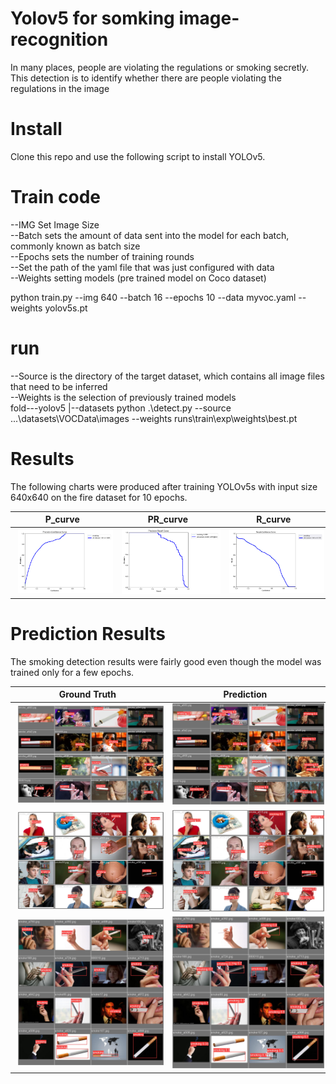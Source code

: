 # Yolov5 for somking image-recognition
In many places, people are violating the regulations or smoking secretly. This detection is to identify whether there are people violating the regulations in the image
# Install
Clone this repo and use the following script to install YOLOv5.
# Train code
  --IMG Set Image Size  
  --Batch sets the amount of data sent into the model for each batch, commonly known as batch size  
  --Epochs sets the number of training rounds  
  --Set the path of the yaml file that was just configured with data  
  --Weights setting models (pre trained model on Coco dataset)  
  
  python train.py --img 640 --batch 16 --epochs 10 --data myvoc.yaml --weights yolov5s.pt
  
# run 
  --Source is the directory of the target dataset, which contains all image files that need to be inferred  
  --Weights is the selection of previously trained models  
  fold---yolov5
       |--datasets
  python .\detect.py --source ...\datasets\VOCData\images --weights runs\train\exp\weights\best.pt

# Results
The following charts were produced after training YOLOv5s with input size 640x640 on the fire dataset for 10 epochs.



| P_curve | PR_curve |R_curve |
| ---- | ---- |----|
| <img src="/results/P_curve.png" width="250" hspace="5">| <img src="/results/PR_curve.png" width="250" hspace="5"> |<img src="/results/R_curve.png" width="250" hspace="5">|

# Prediction Results
The smoking detection results were fairly good even though the model was trained only for a few epochs.

| Ground Truth | Prediction |
| ---- | ---- |
| <img src="/results/val_batch0_labels.jpg" width="450" hspace="5">| <img src="/results/val_batch0_pred.jpg" width="450" hspace="5"> |
| <img src="/results/val_batch1_labels.jpg" width="450" hspace="5">| <img src="/results/val_batch1_pred.jpg" width="450" hspace="5"> |
| <img src="/results/val_batch2_labels.jpg" width="450" hspace="5">| <img src="/results/val_batch2_pred.jpg" width="450" hspace="5"> |
